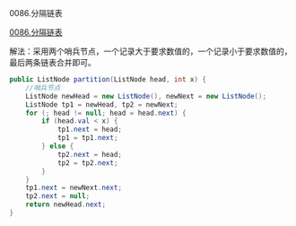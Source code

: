 0086.分隔链表

[0086.分隔链表](https://leetcode-cn.com/problems/partition-list/)

解法：采用两个哨兵节点，一个记录大于要求数值的，一个记录小于要求数值的，最后两条链表合并即可。



```java
public ListNode partition(ListNode head, int x) {
    //哨兵节点
    ListNode newHead = new ListNode(), newNext = new ListNode();
    ListNode tp1 = newHead, tp2 = newNext;
    for (; head != null; head = head.next) {
        if (head.val < x) {
            tp1.next = head;
            tp1 = tp1.next;
        } else {
            tp2.next = head;
            tp2 = tp2.next;
        }
    }
    tp1.next = newNext.next;
    tp2.next = null;
    return newHead.next;
}
```



